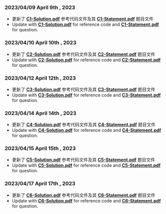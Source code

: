 ### **2023/04/09** **April 9th , 2023**  
* 更新了 **[C1-Solution.pdf](https://github.com/MossDream/Basic-Learning-C/blob/main/C1-Solution.pdf)** 参考代码文件及其 **[C1-Statement.pdf](https://github.com/MossDream/Basic-Learning-C/blob/main/C1-Statement.pdf)** 题目文件  
* Update with **[C1-Solution.pdf](https://github.com/MossDream/Basic-Learning-C/blob/main/C1-Solution.pdf)** for reference code and **[C1-Statement.pdf](https://github.com/MossDream/Basic-Learning-C/blob/main/C1-Statement.pdf)** for question. 

### **2023/04/10** **April 10th , 2023**  
* 更新了 **[C2-Solution.pdf](https://github.com/MossDream/Basic-Learning-C/blob/main/C2-Solution.pdf)** 参考代码文件及其 **[C2-Statement.pdf](https://github.com/MossDream/Basic-Learning-C/blob/main/C2-Statement.pdf)** 题目文件  
* Update with **[C2-Solution.pdf](https://github.com/MossDream/Basic-Learning-C/blob/main/C2-Solution.pdf)** for reference code and **[C2-Statement.pdf](https://github.com/MossDream/Basic-Learning-C/blob/main/C2-Statement.pdf)** for question.  

### **2023/04/12** **April 12th , 2023**  
* 更新了 **[C3-Solution.pdf](https://github.com/MossDream/Basic-Learning-C/blob/main/C3-Solution.pdf)** 参考代码文件及其 **[C3-Statement.pdf](https://github.com/MossDream/Basic-Learning-C/blob/main/C3-Statement.pdf)** 题目文件  
* Update with **[C3-Solution.pdf](https://github.com/MossDream/Basic-Learning-C/blob/main/C3-Solution.pdf)** for reference code and **[C3-Statement.pdf](https://github.com/MossDream/Basic-Learning-C/blob/main/C3-Statement.pdf)** for question.  

### **2023/04/14** **April 14th , 2023**  
* 更新了 **[C4-Solution.pdf](https://github.com/MossDream/Basic-Learning-C/blob/main/C4-Solution.pdf)** 参考代码文件及其 **[C4-Statement.pdf](https://github.com/MossDream/Basic-Learning-C/blob/main/C4-Statement.pdf)** 题目文件  
* Update with **[C4-Solution.pdf](https://github.com/MossDream/Basic-Learning-C/blob/main/C4-Solution.pdf)** for reference code and **[C4-Statement.pdf](https://github.com/MossDream/Basic-Learning-C/blob/main/C4-Statement.pdf)** for question.  

### **2023/04/15** **April 15th , 2023**  
* 更新了 **[C5-Solution.pdf](https://github.com/MossDream/Basic-Learning-C/blob/main/C5-Solution.pdf)** 参考代码文件及其 **[C5-Statement.pdf](https://github.com/MossDream/Basic-Learning-C/blob/main/C5-Statement.pdf)** 题目文件  
* Update with **[C5-Solution.pdf](https://github.com/MossDream/Basic-Learning-C/blob/main/C5-Solution.pdf)** for reference code and **[C5-Statement.pdf](https://github.com/MossDream/Basic-Learning-C/blob/main/C5-Statement.pdf)** for question.  

### **2023/04/17** **April 17th , 2023**  
* 更新了 **[C6-Solution.pdf](https://github.com/MossDream/Basic-Learning-C/blob/main/C6-Solution.pdf)** 参考代码文件及其 **[C6-Statement.pdf](https://github.com/MossDream/Basic-Learning-C/blob/main/C6-Statement.pdf)** 题目文件  
* Update with **[C6-Solution.pdf](https://github.com/MossDream/Basic-Learning-C/blob/main/C6-Solution.pdf)** for reference code and **[C6-Statement.pdf](https://github.com/MossDream/Basic-Learning-C/blob/main/C6-Statement.pdf)** for question.  
